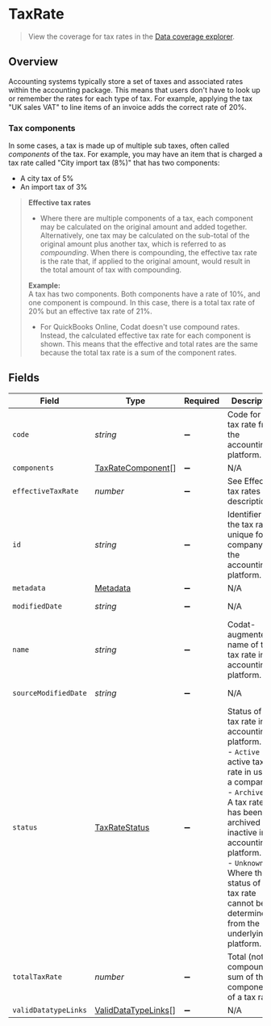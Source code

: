 # TaxRate

> View the coverage for tax rates in the <a className="external" href="https://knowledge.codat.io/supported-features/accounting?view=tab-by-data-type&dataType=taxRates" target="_blank">Data coverage explorer</a>.

## Overview

Accounting systems typically store a set of taxes and associated rates within the accounting package. This means that users don't have to look up or remember the rates for each type of tax. For example, applying the tax "UK sales VAT" to line items of an invoice adds the correct rate of 20%. 

### Tax components

In some cases, a tax is made up of multiple sub taxes, often called _components_ of the tax.  For example, you may have an item that is charged a tax rate called "City import tax (8%)" that has two components: 

- A city tax of 5%  
- An import tax of 3%

> **Effective tax rates**  
> - Where there are multiple components of a tax, each component may be calculated on the original amount and added together. Alternatively, one tax may be calculated on the sub-total of the original amount plus another tax, which is referred to as _compounding_. When there is compounding, the effective tax rate is the rate that, if applied to the original amount, would result in the total amount of tax with compounding.  
>
> **Example:**  
> A tax has two components. Both components have a rate of 10%, and one component is compound. In this case, there is a total tax rate of 20% but an effective tax rate of 21%.
>
> - For QuickBooks Online, Codat doesn't use compound rates. Instead, the calculated effective tax rate for each component is shown. This means that the effective and total rates are the same because the total tax rate is a sum of the component rates.


## Fields

| Field                                                                                                                                                                                                                                                                                                       | Type                                                                                                                                                                                                                                                                                                        | Required                                                                                                                                                                                                                                                                                                    | Description                                                                                                                                                                                                                                                                                                 | Example                                                                                                                                                                                                                                                                                                     |
| ----------------------------------------------------------------------------------------------------------------------------------------------------------------------------------------------------------------------------------------------------------------------------------------------------------- | ----------------------------------------------------------------------------------------------------------------------------------------------------------------------------------------------------------------------------------------------------------------------------------------------------------- | ----------------------------------------------------------------------------------------------------------------------------------------------------------------------------------------------------------------------------------------------------------------------------------------------------------- | ----------------------------------------------------------------------------------------------------------------------------------------------------------------------------------------------------------------------------------------------------------------------------------------------------------- | ----------------------------------------------------------------------------------------------------------------------------------------------------------------------------------------------------------------------------------------------------------------------------------------------------------- |
| `code`                                                                                                                                                                                                                                                                                                      | *string*                                                                                                                                                                                                                                                                                                    | :heavy_minus_sign:                                                                                                                                                                                                                                                                                          | Code for the tax rate from the accounting platform.                                                                                                                                                                                                                                                         |                                                                                                                                                                                                                                                                                                             |
| `components`                                                                                                                                                                                                                                                                                                | [TaxRateComponent](../../models/shared/taxratecomponent.md)[]                                                                                                                                                                                                                                               | :heavy_minus_sign:                                                                                                                                                                                                                                                                                          | N/A                                                                                                                                                                                                                                                                                                         |                                                                                                                                                                                                                                                                                                             |
| `effectiveTaxRate`                                                                                                                                                                                                                                                                                          | *number*                                                                                                                                                                                                                                                                                                    | :heavy_minus_sign:                                                                                                                                                                                                                                                                                          | See Effective tax rates description.                                                                                                                                                                                                                                                                        |                                                                                                                                                                                                                                                                                                             |
| `id`                                                                                                                                                                                                                                                                                                        | *string*                                                                                                                                                                                                                                                                                                    | :heavy_minus_sign:                                                                                                                                                                                                                                                                                          | Identifier for the tax rate, unique for the company in the accounting platform.                                                                                                                                                                                                                             |                                                                                                                                                                                                                                                                                                             |
| `metadata`                                                                                                                                                                                                                                                                                                  | [Metadata](../../models/shared/metadata.md)                                                                                                                                                                                                                                                                 | :heavy_minus_sign:                                                                                                                                                                                                                                                                                          | N/A                                                                                                                                                                                                                                                                                                         |                                                                                                                                                                                                                                                                                                             |
| `modifiedDate`                                                                                                                                                                                                                                                                                              | *string*                                                                                                                                                                                                                                                                                                    | :heavy_minus_sign:                                                                                                                                                                                                                                                                                          | N/A                                                                                                                                                                                                                                                                                                         | 2022-10-23T00:00:00.000Z                                                                                                                                                                                                                                                                                    |
| `name`                                                                                                                                                                                                                                                                                                      | *string*                                                                                                                                                                                                                                                                                                    | :heavy_minus_sign:                                                                                                                                                                                                                                                                                          | Codat-augmented name of the tax rate in the accounting platform.                                                                                                                                                                                                                                            |                                                                                                                                                                                                                                                                                                             |
| `sourceModifiedDate`                                                                                                                                                                                                                                                                                        | *string*                                                                                                                                                                                                                                                                                                    | :heavy_minus_sign:                                                                                                                                                                                                                                                                                          | N/A                                                                                                                                                                                                                                                                                                         | 2022-10-23T00:00:00.000Z                                                                                                                                                                                                                                                                                    |
| `status`                                                                                                                                                                                                                                                                                                    | [TaxRateStatus](../../models/shared/taxratestatus.md)                                                                                                                                                                                                                                                       | :heavy_minus_sign:                                                                                                                                                                                                                                                                                          | Status of the tax rate in the accounting platform.  <br/>- `Active` - An active tax rate in use by a company.  <br/>- `Archived` - A tax rate that has been archived or is inactive in the accounting platform.  <br/>- `Unknown` - Where the status of the tax rate cannot be determined from the underlying platform. |                                                                                                                                                                                                                                                                                                             |
| `totalTaxRate`                                                                                                                                                                                                                                                                                              | *number*                                                                                                                                                                                                                                                                                                    | :heavy_minus_sign:                                                                                                                                                                                                                                                                                          | Total (not compounded) sum of the components of a tax rate.                                                                                                                                                                                                                                                 |                                                                                                                                                                                                                                                                                                             |
| `validDatatypeLinks`                                                                                                                                                                                                                                                                                        | [ValidDataTypeLinks](../../models/shared/validdatatypelinks.md)[]                                                                                                                                                                                                                                           | :heavy_minus_sign:                                                                                                                                                                                                                                                                                          | N/A                                                                                                                                                                                                                                                                                                         |                                                                                                                                                                                                                                                                                                             |